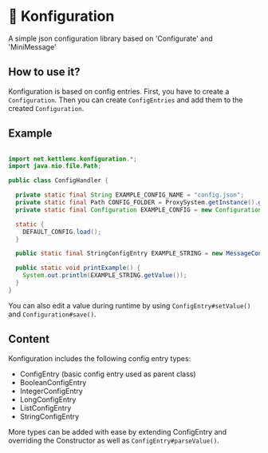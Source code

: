 # 📑 Konfiguration
A simple json configuration library based on 'Configurate' and 'MiniMessage'

## How to use it?
Konfiguration is based on config entries. First, you have to create a `Configuration`. Then you can create `ConfigEntries` and add them to the created `Configuration`.

## Example
```java

import net.kettlemc.konfiguration.*;
import java.nio.file.Path;

public class ConfigHandler {

  private static final String EXAMPLE_CONFIG_NAME = "config.json";
  private static final Path CONFIG_FOLDER = ProxySystem.getInstance().getDataDirectory(); // example for a velocity proxy plugin
  private static final Configuration EXAMPLE_CONFIG = new Configuration(CONFIG_FOLDER.resolve(EXAMPLE_CONFIG_NAME));

  static {
    DEFAULT_CONFIG.load();
  }

  public static final StringConfigEntry EXAMPLE_STRING = new MessageConfigEntry(EXAMPLE_CONFIG, "EXAMPLE STRING", "an", "example", "path");

  public static void printExample() {
    System.out.println(EXAMPLE_STRING.getValue());
  }
}
```
You can also edit a value during runtime by using `ConfigEntry#setValue()` and `Configuration#save()`.

## Content
Konfiguration includes the following config entry types:

- ConfigEntry (basic config entry used as parent class)
- BooleanConfigEntry 
- IntegerConfigEntry
- LongConfigEntry
- ListConfigEntry
- StringConfigEntry

More types can be added with ease by extending ConfigEntry and overriding the Constructor as well as `ConfigEntry#parseValue()`.
